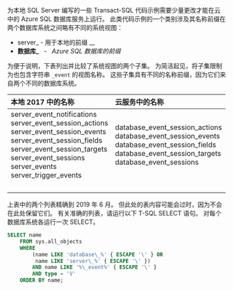 
<!--
### Code examples for Azure cloud differ slightly from on-premises
  Or.....
### Code examples can differ for Azure SQL Database
-->

为本地 SQL Server 编写的一些 Transact-SQL 代码示例需要少量更改才能在云中的 Azure SQL 数据库服务上运行。 此类代码示例的一个类别涉及其名称前缀在两个数据库系统之间略有不同的系统视图：

- server\_  -  用于本地的前缀  __
- **数据库\_** &nbsp; - &nbsp; _Azure SQL 数据库的前缀_

为便于说明，下表列出并比较了系统视图的两个子集。 为简洁起见，将子集限制为也包含字符串 `_event` 的视图名称。 这些子集具有不同的名称前缀，因为它们来自两个不同的数据库系统。

| 本地 2017 中的名称 | 云服务中的名称 |
| :------------------------- | :---------------------- |
| server_event_notifications<br />server_event_session_actions<br />server_event_session_events<br />server_event_session_fields<br />server_event_session_targets<br />server_event_sessions<br />server_events<br />server_trigger_events | database_event_session_actions<br />database_event_session_events<br />database_event_session_fields<br />database_event_session_targets<br />database_event_sessions |
| &nbsp; | &nbsp; |

上表中的两个列表精确到 2019 年 6 月。 但此处的表内容可能会过时，因为不会在此处保留它们。 有关准确的列表，请运行以下 T-SQL SELECT 语句。 对每个数据库系统各运行一次 SELECT。

```sql
SELECT name
    FROM sys.all_objects
    WHERE
        (name LIKE 'database\_%' { ESCAPE '\' } OR
         name LIKE 'server\_%' { ESCAPE '\' })
        AND name LIKE '%\_event%' { ESCAPE '\' }
        AND type = 'V'
    ORDER BY name;
```

<!--
The creation of this docs/includes/ file was prompted by Issue 2211 (https://github.com/MicrosoftDocs/sql-docs/issues/2211).
Initial PR was PR 10427 (https://github.com/MicrosoftDocs/sql-docs-pr/pull/10427).
The complaint was that a specific T-SQL code block failed on Azure SQL Database.

GeneMi  ,  2019/05/28
-->
